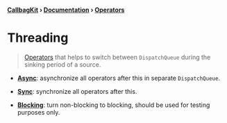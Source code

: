 #### [CallbagKit][Callbag] › [Documentation][Documentation] › [Operators][Operators]
# Threading

> [Operators][Operators] that helps to switch between `DispatchQueue` during the sinking period of a source.

- [**Async**][Async]: asynchronize all operators after this in separate `DispatchQueue`.

- [**Sync**][Sync]: synchronize all operators after this.

- [**Blocking**][Blocking]: turn non-blocking to blocking, should be used for testing purposes only.

[Callbag]: <../../../README.md> (Callbag)
[Documentation]: <../../README.md> (Documentation)
[Operators]: <../README.md> (Operators)

[Sources]: <../../Sources/README.md> (Sources)

[Async]: <./Async.md> (Async)
[sync]: <./Sync.md> (Sync)
[Blocking]: <./Blocking.md> (Sync)
